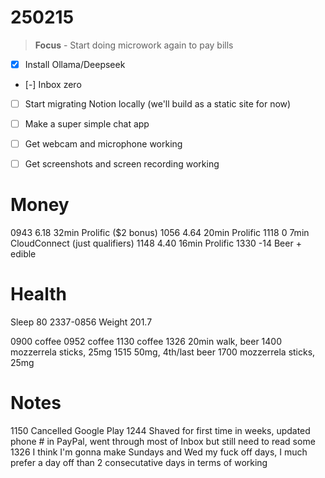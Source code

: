 # 250215
> **Focus** - Start doing microwork again to pay bills

- [x] Install Ollama/Deepseek
- [-] Inbox zero
- [ ] Start migrating Notion locally (we'll build as a static site for now)
- [ ] Make a super simple chat app
- [ ] Get webcam and microphone working
- [ ] Get screenshots and screen recording working



# Money
0943 6.18   32min   Prolific ($2 bonus)
1056 4.64   20min   Prolific
1118 0      7min    CloudConnect (just qualifiers)
1148 4.40   16min   Prolific
1330 -14            Beer + edible



# Health
Sleep 80 2337-0856
Weight 201.7

0900 coffee
0952 coffee
1130 coffee
1326 20min walk, beer
1400 mozzerrela sticks, 25mg
1515 50mg, 4th/last beer
1700 mozzerrela sticks, 25mg



# Notes
1150 Cancelled Google Play
1244 Shaved for first time in weeks, updated phone # in PayPal, went through most of Inbox but still need to read some
1326 I think I'm gonna make Sundays and Wed my fuck off days, I much prefer a day off than 2 consecutative days in terms of working